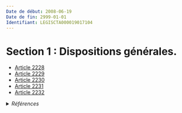 ```yaml
---
Date de début: 2008-06-19
Date de fin: 2999-01-01
Identifiant: LEGISCTA000019017104
---
```


<h1>Section 1 : Dispositions générales.</h1>

- [Article 2228](article_2228.md)
- [Article 2229](article_2229.md)
- [Article 2230](article_2230.md)
- [Article 2231](article_2231.md)
- [Article 2232](article_2232.md)

<details>
  <summary><em>Références</em></summary>

  <h2>Articles faisant référence à la section</h2>
  
  <ul>
    <li>
      <a href="https://legal.tricoteuses.fr//redirection/LEGIARTI000019014273?vers=git&vers=legifrance">LOI n° 2008-561 du 17 juin 2008 portant réforme de la prescription en matière civile - article 1 ENTIEREMENT_MODIF</a> CREE source
    </li>
  </ul>
</details>
